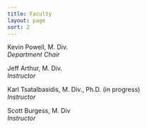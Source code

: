 ```yaml
---
title: Faculty
layout: page
sort: 2
---
```

Kevin Powell, M. Div.  
*Department Chair*

Jeff Arthur, M. Div.  
*Instructor*

Karl Tsatalbasidis, M. Div., Ph.D. (in progress)  
*Instructor*

Scott Burgess, M. Div  
*Instructor*            